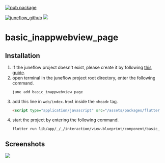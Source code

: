 [![pub package](https://img.shields.io/pub/v/basic_inappwebview_page.svg)](https://pub.dartlang.org/packages/basic_inappwebview_page)

[![juneflow_github](https://img.shields.io/badge/Juneflow-GitHub-181717?style=for-the-badge&logo=github)](https://github.com/melodysdreamj/juneflow)
[![](https://img.shields.io/badge/View-Hub-007bff?style=for-the-badge&logo=flutter)](https://view.juneflow.org/)

# basic_inappwebview_page

##  Installation
1. If the juneflow project doesn't exist, please create it by following [this guide](https://doc.juneflow.org/).
2. open terminal in the juneflow project root directory, enter the following command.
    ```bash
    june add basic_inappwebview_page
    ```
3. add this line in `web/index.html` inside the `<head>` tag.
    ```html
    <script type="application/javascript" src="/assets/packages/flutter_inappwebview_web/assets/web/web_support.js" defer></script>
    ```
3. start the project by entering the following command.
    ```bash
    flutter run lib/app/_/_/interaction/view.blueprint/component/basic_inappwebview_page/_/view.dart -d chrome
    ```

## Screenshots
![](https://github.com/juneview-songdo/basic_inappwebview_page/assets/21379657/3181aa35-0cb8-4b19-bb3e-94b981189ae6)

